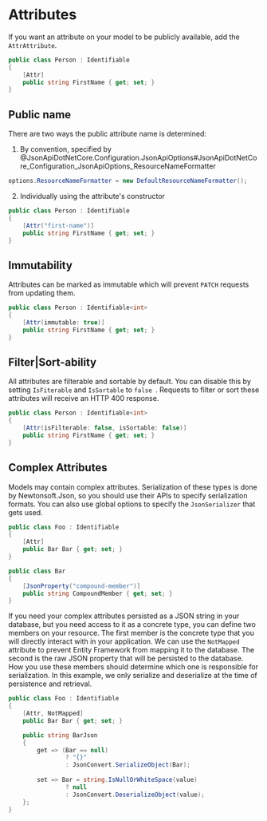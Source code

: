 # Attributes

If you want an attribute on your model to be publicly available, add the `AttrAttribute`.

```c#
public class Person : Identifiable
{
    [Attr]
    public string FirstName { get; set; }
}
```

## Public name

There are two ways the public attribute name is determined:
1. By convention, specified by @JsonApiDotNetCore.Configuration.JsonApiOptions#JsonApiDotNetCore_Configuration_JsonApiOptions_ResourceNameFormatter
```c#
options.ResourceNameFormatter = new DefaultResourceNameFormatter();
```

2. Individually using the attribute's constructor
```c#
public class Person : Identifiable
{
    [Attr("first-name")]
    public string FirstName { get; set; }
}
```

## Immutability

Attributes can be marked as immutable which will prevent `PATCH` requests from updating them.

```c#
public class Person : Identifiable<int>
{
    [Attr(immutable: true)]
    public string FirstName { get; set; }
}
```

## Filter|Sort-ability

All attributes are filterable and sortable by default. 
You can disable this by setting `IsFiterable` and `IsSortable` to `false `.
Requests to filter or sort these attributes will receive an HTTP 400 response.

```c#
public class Person : Identifiable<int>
{
    [Attr(isFilterable: false, isSortable: false)]
    public string FirstName { get; set; }
}
```

## Complex Attributes

Models may contain complex attributes.
Serialization of these types is done by Newtonsoft.Json,
so you should use their APIs to specify serialization formats.
You can also use global options to specify the `JsonSerializer` that gets used.

```c#
public class Foo : Identifiable
{
    [Attr]
    public Bar Bar { get; set; }
}

public class Bar
{
    [JsonProperty("compound-member")]
    public string CompoundMember { get; set; }
}
```

If you need your complex attributes persisted as a 
JSON string in your database, but you need access to it as a concrete type, you can define two members on your resource. 
The first member is the concrete type that you will directly interact with in your application. We can use the `NotMapped` attribute to prevent Entity Framework from mapping it to the database. The second is the raw JSON property that will be persisted to the database. How you use these members should determine which one is responsible for serialization. In this example, we only serialize and deserialize at the time of persistence
and retrieval.

```c#
public class Foo : Identifiable
{
    [Attr, NotMapped]
    public Bar Bar { get; set; }

    public string BarJson 
    { 
        get => (Bar == null) 
                ? "{}"
                : JsonConvert.SerializeObject(Bar);
        
        set => Bar = string.IsNullOrWhiteSpace(value)
                ? null
                : JsonConvert.DeserializeObject(value);
    };
}
```